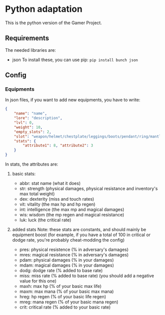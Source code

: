 # Python adaptation

This is the python version of the Gamer Project.

## Requirements
The needed libraries are:
* json
To install these, you can use pip: `pip install bunch json`

## Config
### Equipments
In json files, if you want to add new equipments, you have to write:

```json
{
	"name": "name",
	"lore": "description",
	"lvl": 0,
	"weight": 10,
	"empty_slots": 2,
	"slot": "weapon/helmet/chestplate/leggings/boots/pendant/ring/mantle",
	"stats": {
		"attribute1": 8, "attribute2": 3
	}
}
```

In stats, the attributes are:

1. basic stats:
	* abbr: stat name (what it does)
	* str: strength (physical damages, physical resistance and inventory's max total weight)
	* dex: dexterity (miss and touch rates)
	* vit: vitality (the max hp and hp regen)
	* int: intelligence (the max mp and magical damages)
	* wis: wisdom (the mp regen and magical resistance)
	* luk: luck (the critical rate)

2. added stats
	Note: these stats are constants, and should mainly be equipment boost 	(for example, if you have a total of 100 in critical or dodge rate, you're probably cheat-modding the config)
	* pres: physical resistence (% in adversary's damages)
	* mres: magical resistance (% in adversary's damages)
	* pdam: physical damages (% in your damages)
	* mdam: magical damages (% in your damages)
	* dodg: dodge rate (% added to base rate)
	* miss: miss rate (% added to base rate) (you should add a negative value for this one)
	* maxh: max hp (% of your basic max life)
	* maxm: max mana (% of your basic max mana)
	* hreg: hp regen (% of your basic life regen)
	* mreg: mana regen (% of your basic mana regen)
	* crit: critical rate (% added to your basic rate)